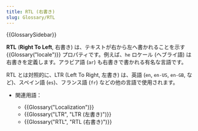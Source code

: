 ```yaml
---
title: RTL (右書き)
slug: Glossary/RTL
---
```


{{GlossarySidebar}}

**RTL** (**Right To Left**, 右書き) は、テキストが右から左へ書かれることを示す {{Glossary("locale")}} プロパティです。例えば、`he` ロケール (ヘブライ語) は右書きを定義します。アラビア語 (`ar`) も右書きで書かれる有名な言語です。

RTL とは対照的に、LTR (Left To Right, 左書き) は、英語 (`en`, `en-US`, `en-GB`, など)、スペイン語 (`es`)、フランス語 (`fr`) などの他の言語で使用されます。

- 関連用語：

  - {{Glossary("Localization")}}
  - {{Glossary("LTR", "LTR (左書き)")}}
  - {{Glossary("RTL", "RTL (右書き)")}}

